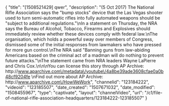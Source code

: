 {
    "title": "[1508521429] qwer",
    "description": "(5 Oct 2017) The National Rifle Association says the \"bump stocks\" device that the Las Vegas shooter used to turn semi-automatic rifles into fully automated weapons should be \"subject to additional regulations.\"\nIn a statement on Thursday, the NRA says the Bureau of Alcohol, Tobacco, Firearms and Explosives should immediately review whether these devices comply with federal law.\nThe organisation, which holds a powerful sway over members of Congress, dismissed some of the initial responses from lawmakers who have pressed for more gun control.\nThe NRA said \"Banning guns from law-abiding Americans based on the criminal act of a madman will do nothing to prevent future attacks.\"\nThe statement came from NRA leaders Wayne LaPierre and Chris Cox.\n\n\nYou can license this story through AP Archive: http:\/\/www.aparchive.com\/metadata\/youtube\/4a8be39ade3608cfae0a0b48cf9204fe \nFind out more about AP Archive: http:\/\/www.aparchive.com\/HowWeWork",
    "channelid": "123184222",
    "videoid": "123185507",
    "date_created": "1507671032",
    "date_modified": "1508455967",
    "type": "captivate",
    "layout": "channelVideo",
    "url": "\/c1\/file-of-national-rifle-association-headquarters\/123184222-123185507"
}
